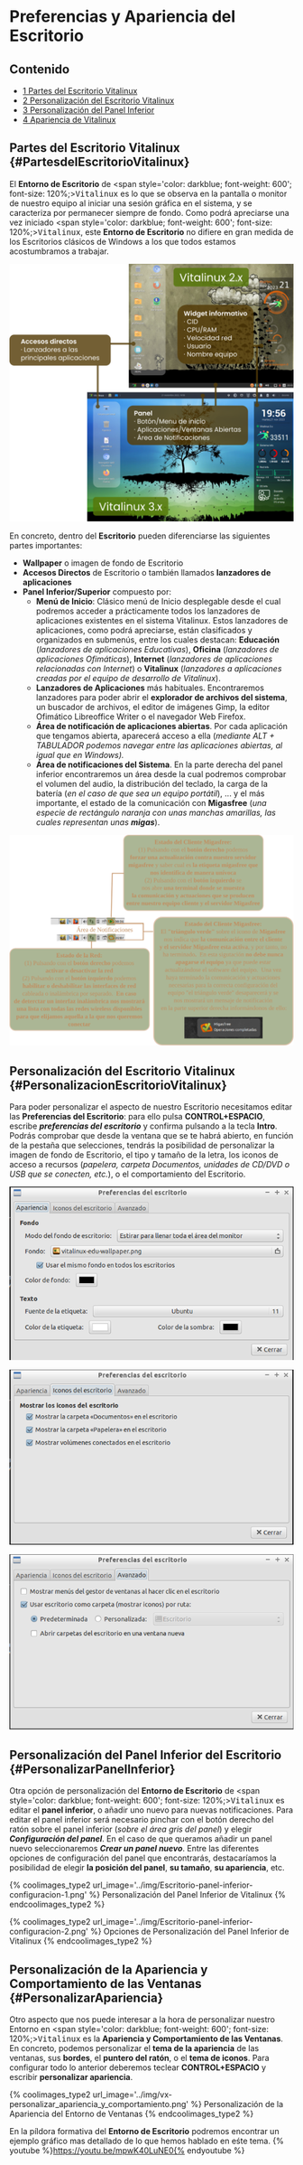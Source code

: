 # Preferencias y Apariencia del Escritorio

## Contenido

- [1 Partes del Escritorio Vitalinux](#PartesdelEscritorioVitalinux)
- [2 Personalización del Escritorio Vitalinux](#PersonalizacionEscritorioVitalinux)
- [3 Personalización del Panel Inferior](#PersonalizarPanelInferior)
- [4 Apariencia de Vitalinux](#PersonalizarApariencia)

## Partes del Escritorio Vitalinux {#PartesdelEscritorioVitalinux}

El **Entorno de Escritorio** de <span style='color: darkblue; font-weight: 600'; font-size: 120%;><tt>Vitalinux</tt></span> es lo que se observa en la pantalla o monitor de nuestro equipo al iniciar una sesión gráfica en el sistema, y se caracteriza por permanecer siempre de fondo.  Como podrá apreciarse una vez iniciado <span style='color: darkblue; font-weight: 600'; font-size: 120%;><tt>Vitalinux</tt></span>, este **Entorno de Escritorio** no difiere en gran medida de los Escritorios clásicos de Windows a los que todos estamos acostumbramos a trabajar.

![Partes del Entorno de Escritorio de Vitalinux](../img/parte3/3.1.entornos_de_escritorio.png)

En concreto, dentro del **Escritorio** pueden diferenciarse las siguientes partes importantes:

*  **Wallpaper** o imagen de fondo de Escritorio
*  **Accesos Directos** de Escritorio o también llamados **lanzadores de aplicaciones**
* **Panel Inferior/Superior** compuesto por:
    * **Menú de Inicio**: Clásico menú de Inicio desplegable desde el cual podremos acceder a prácticamente todos los lanzadores de aplicaciones existentes en el sistema Vitalinux.  Estos lanzadores de aplicaciones, como podrá apreciarse, están clasificados y organizados en submenús, entre los cuales destacan: **Educación** (*lanzadores de aplicaciones Educativas*), **Oficina** (*lanzadores de aplicaciones Ofimáticas*), **Internet** (*lanzadores de aplicaciones relacionadas con Internet*) o **Vitalinux** (*lanzadores a aplicaciones creadas por el equipo de desarrollo de Vitalinux*).
    * **Lanzadores de Aplicaciones** más habituales.  Encontraremos lanzadores para poder abrir el **explorador de archivos del sistema**, un buscador de archivos, el editor de imágenes Gimp, la editor Ofimático Libreoffice Writer o el navegador Web Firefox.
    * **Área de notificación de aplicaciones abiertas**.  Por cada aplicación que tengamos abierta, aparecerá acceso a ella (*mediante ALT + TABULADOR podemos navegar entre las aplicaciones abiertas, al igual que en Windows).*
    * **Área de notificaciones del Sistema**. En la parte derecha del panel inferior encontraremos un área desde la cual podremos comprobar el volumen del audio, la distribución del teclado, la carga de la batería (*en el caso de que sea un equipo portátil*), ... y el más importante, el estado de la comunicación con **Migasfree** (*una especie de rectángulo naranja con unas manchas amarillas, las cuales representan unas **migas***).

![Área de Notificaciones de Vitalinux](../img/Area-de-notificaciones_migafree_red.png)

## Personalización del Escritorio Vitalinux {#PersonalizacionEscritorioVitalinux}

Para poder personalizar el aspecto de nuestro Escritorio necesitamos editar las **Preferencias del Escritorio**: para ello pulsa **CONTROL+ESPACIO**, escribe ***preferencias del escritorio*** y confirma pulsando a la tecla **Intro**.  Podrás comprobar que desde la ventana que se te habrá abierto, en función de la pestaña que selecciones, tendrás la posibilidad de personalizar la imagen de fondo de Escritorio, el tipo y tamaño de la letra, los iconos de acceso a recursos (*papelera, carpeta Documentos, unidades de CD/DVD o USB que se conecten, etc.*), o el comportamiento del Escritorio.

![Preferencias del Escritorio Vitalinux](../img/Escritorio-preferencias-1.png)

![Iconos a mostrar en el Escritorio Vitalinux](../img/Escritorio-preferencias-2.png)

![Comportamiento del Escritorio Vitalinux](../img/Escritorio-preferencias-3.png)

## Personalización del Panel Inferior del Escritorio {#PersonalizarPanelInferior}

Otra opción de personalización del **Entorno de Escritorio** de <span style='color: darkblue; font-weight: 600'; font-size: 120%;><tt>Vitalinux</tt></span> es editar el **panel inferior**, o añadir uno nuevo para nuevas notificaciones.  Para editar el panel inferior será necesario pinchar con el botón derecho del ratón sobre el panel inferior (*sobre el área gris del panel*) y elegir _**Configuración del panel**_.  En el caso de que queramos añadir un panel nuevo seleccionaremos _**Crear un panel nuevo**_.  Entre las diferentes opciones de configuración del panel que encontrarás, destacaríamos la posibilidad de elegir <b>la posición del panel</b>, <b>su tamaño</b>, <b>su apariencia</b>, etc.

{% coolimages_type2 url_image='../img/Escritorio-panel-inferior-configuracion-1.png' %}
Personalización del Panel Inferior de Vitalinux
{% endcoolimages_type2 %}

{% coolimages_type2 url_image='../img/Escritorio-panel-inferior-configuracion-2.png' %}
Opciones de Personalización del Panel Inferior de Vitalinux
{% endcoolimages_type2 %}

## Personalización de la Apariencia y Comportamiento de las Ventanas {#PersonalizarApariencia}

Otro aspecto que nos puede interesar a la hora de personalizar nuestro Entorno en <span style='color: darkblue; font-weight: 600'; font-size: 120%;><tt>Vitalinux</tt></span> es la <b>Apariencia y Comportamiento de las Ventanas</b>.  En concreto, podemos personalizar el <b>tema de la apariencia</b> de las ventanas, sus <b>bordes</b>, el <b>puntero del ratón</b>, o el <b>tema de iconos</b>. Para configurar todo lo anterior deberemos teclear <b>CONTROL+ESPACIO</b> y escribir <b>personalizar apariencia</b>.

{% coolimages_type2 url_image='../img/vx-personalizar_apariencia_y_comportamiento.png' %}
Personalización de la Apariencia del Entorno de Ventanas
{% endcoolimages_type2 %}

En la píldora formativa del **Entorno de Escritorio** podremos encontrar un ejemplo gráfico mas detallado de lo que hemos hablado en eśte tema.
{% youtube %}https://youtu.be/mpwK40LuNE0{% endyoutube %}